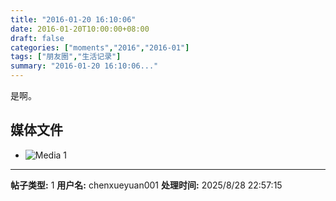 ```yaml
---
title: "2016-01-20 16:10:06"
date: 2016-01-20T10:00:00+08:00
draft: false
categories: ["moments","2016","2016-01"]
tags: ["朋友圈","生活记录"]
summary: "2016-01-20 16:10:06..."
---
```


是啊。

## 媒体文件

- ![Media 1](/Moments/photos/2016-01-20/201601201610060.jpg)

---

**帖子类型:** 1
**用户名:** chenxueyuan001
**处理时间:** 2025/8/28 22:57:15